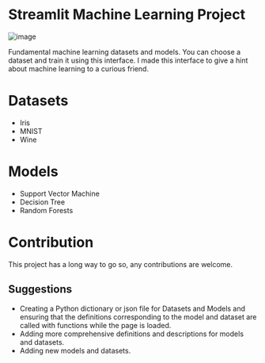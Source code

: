 # Streamlit Machine Learning Project
![image](https://user-images.githubusercontent.com/56694906/171285184-0f0ad168-afad-4e7a-9024-e61d0f5c826b.png)

Fundamental machine learning datasets and models. You can choose a dataset and train it using this interface.
I made this interface to give a hint about machine learning to a curious friend. 
# Datasets
- Iris
- MNIST
- Wine
# Models
- Support Vector Machine
- Decision Tree
- Random Forests
# Contribution
This project has a long way to go so, any contributions are welcome.
## Suggestions

- Creating a Python dictionary or json file for Datasets and Models and ensuring that the definitions corresponding to the model and dataset are called with functions while the page is loaded.
- Adding more comprehensive definitions and descriptions for models and datasets.
- Adding new models and datasets.
